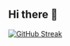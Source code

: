 ## Hi there 👋

<!--
**juanpablopiano/juanpablopiano** is a ✨ _special_ ✨ repository because its `README.md` (this file) appears on your GitHub profile.

Here are some ideas to get you started:

- 🔭 I’m currently working on ...
- 🌱 I’m currently learning ...
- 👯 I’m looking to collaborate on ...
- 🤔 I’m looking for help with ...
- 💬 Ask me about ...
- 📫 How to reach me: ...
- 😄 Pronouns: ...
- ⚡ Fun fact: ...
-->
<!-- <h2> 🚀 &nbsp;Some tools I have used and learned</h2>
<p align="left">
  <img src="https://cdn.jsdelivr.net/gh/devicons/devicon/icons/vscode/vscode-original.svg" alt="vscode" width="45" height="45"/>
  <img src="https://cdn.jsdelivr.net/gh/devicons/devicon/icons/bash/bash-original.svg" alt="bash" width="45" height="45"/>
  <img src="https://cdn.jsdelivr.net/gh/devicons/devicon@latest/icons/javascript/javascript-original.svg" alt="js" width="45" height="45" />
</p>-->
[![GitHub Streak](https://streak-stats.demolab.com?user=juanpablopiano&theme=dark&hide_border=true&border_radius=5&date_format=M%20j%5B%2C%20Y%5D&card_width=500)](https://git.io/streak-stats)

